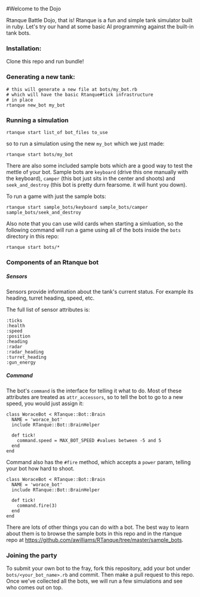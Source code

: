 #Welcome to the Dojo

Rtanque Battle Dojo, that is! Rtanque is a fun and simple tank simulator
built in ruby. Let's try our hand at some basic AI programming against
the built-in tank bots.

### Installation:

Clone this repo and run bundle!

### Generating a new tank:

```
# this will generate a new file at bots/my_bot.rb
# which will have the basic Rtanque#tick infrastructure
# in place
rtanque new_bot my_bot
```


### Running a simulation

```
rtanque start list_of bot_files to_use
```

so to run a simulation using the new `my_bot` which we just made:

```
rtanque start bots/my_bot
```

There are also some included sample bots which are a good way
to test the mettle of your bot. Sample bots are `keyboard` (drive this
one manually with the keyboard), `camper` (this bot just sits in the
center and shoots) and `seek_and_destroy` (this bot is pretty durn
fearsome. it will hunt you down).

To run a game with just the sample bots:

```
rtanque start sample_bots/keyboard sample_bots/camper sample_bots/seek_and_destroy
```

Also note that you can use wild cards when starting a simluation, so the
following command will run a game using all of the bots inside the
`bots` directory in this repo:

```
rtanque start bots/*
```


### Components of an Rtanque bot

##### Sensors

Sensors provide information about the tank's current status. For example
its heading, turret heading, speed, etc.

The full list of sensor attributes is:

```
:ticks
:health
:speed
:position
:heading
:radar
:radar_heading
:turret_heading
:gun_energy
```

##### Command

The bot's `command` is the interface for telling it what to do. Most of
these attributes are treated as `attr_accessors`, so to tell the bot to
go to a new speed, you would just assign it:

```
class WoraceBot < RTanque::Bot::Brain
  NAME = 'worace_bot'
  include RTanque::Bot::BrainHelper

  def tick!
    command.speed = MAX_BOT_SPEED #values between -5 and 5
  end
end
```

Command also has the `#fire` method, which accepts a `power` param,
telling your bot how hard to shoot.

```
class WoraceBot < RTanque::Bot::Brain
  NAME = 'worace_bot'
  include RTanque::Bot::BrainHelper

  def tick!
    command.fire(3)
  end
end
```

There are lots of other things you can do with a bot. The best way to
learn about them is to browse the sample bots in this repo and in the
rtanque repo at
https://github.com/awilliams/RTanque/tree/master/sample_bots.

### Joining the party

To submit your own bot to the fray, fork this repository, add your bot
under `bots/<your_bot_name>.rb` and commit. Then make a pull request to
this repo. Once we've collected all the bots, we will run a few
simulations and see who comes out on top.

